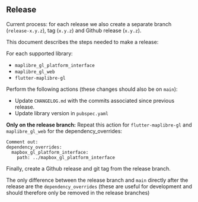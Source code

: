 ## Release

Current process: for each release we also create a separate branch (`release-x.y.z`), tag (`x.y.z`) and Github release (`x.y.z`).

This document describes the steps needed to make a release:

For each supported library:
 - `maplibre_gl_platform_interface`
 - `maplibre_gl_web`
 - `flutter-maplibre-gl`

Perform the following actions (these changes should also be on `main`):
 - Update `CHANGELOG.md` with the commits associated since previous release.
 - Update library version in `pubspec.yaml`


**Only on the release branch:** Repeat this action for `flutter-maplibre-gl` and `maplibre_gl_web` for the dependency_overrides:

```
Comment out:
dependency_overrides:
  mapbox_gl_platform_interface:
    path: ../mapbox_gl_platform_interface
```
Finally, create a Github release and git tag from the release branch.

The only difference between the release branch and `main` directly after the release are the `dependency_overrides` (these are useful for development and should therefore only be removed in the release branches)
